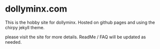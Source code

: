 # dollyminx.com

This is the hobby site for dollyminx. Hosted on github pages and using the chirpy jekyll theme.

please visit the site for more details. ReadMe / FAQ will be updated as needed.
